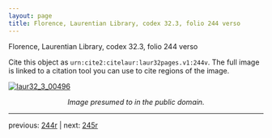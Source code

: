 ```yaml
---
layout: page
title: Florence, Laurentian Library, codex 32.3, folio 244 verso
---
```


Florence, Laurentian Library, codex 32.3, folio 244 verso

Cite this object as `urn:cite2:citelaur:laur32pages.v1:244v`.  The full image is linked to a citation tool you can use to cite regions of the image.

[![laur32_3_00496](http://www.homermultitext.org/iipsrv?IIIF=/project/homer/pyramidal/deepzoom/citelaur/laur32imgs/v1/laur32_3_00496.tif/full/800,/0/default.jpg)](http://www.homermultitext.org/ict2/?urn=urn:cite2:citelaur:laur32imgs.v1:laur32_3_00496) 

<p style="text-align: center; font-style: italic;">Image presumed to in the public domain.</p>

---

previous: [244r](../244r/) | next: [245r](../245r/)